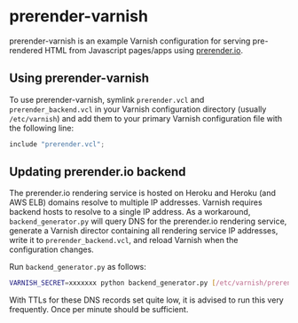 # prerender-varnish

prerender-varnish is an example Varnish configuration for serving pre-rendered HTML from Javascript pages/apps using [prerender.io](http://prerender.io/).

## Using prerender-varnish

To use prerender-varnish, symlink `prerender.vcl` and `prerender_backend.vcl` in your Varnish configuration directory (usually `/etc/varnish`) and add them to your primary Varnish configuration file with the following line:

```c
include "prerender.vcl";
```

## Updating prerender.io backend

The prerender.io rendering service is hosted on Heroku and Heroku (and AWS ELB) domains resolve to multiple IP addresses. Varnish requires backend hosts to resolve to a single IP address. As a workaround, `backend_generator.py` will query DNS for the prerender.io rendering service, generate a Varnish director containing all rendering service IP addresses, write it to `prerender_backend.vcl`, and reload Varnish when the configuration changes.

Run `backend_generator.py` as follows:

```bash
VARNISH_SECRET=xxxxxxx python backend_generator.py [/etc/varnish/prerender_backend.vcl]
```

With TTLs for these DNS records set quite low, it is advised to run this very frequently. Once per minute should be sufficient.
